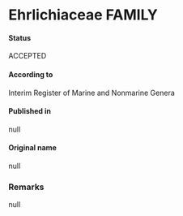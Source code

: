 # Ehrlichiaceae FAMILY

#### Status
ACCEPTED

#### According to
Interim Register of Marine and Nonmarine Genera

#### Published in
null

#### Original name
null

### Remarks
null